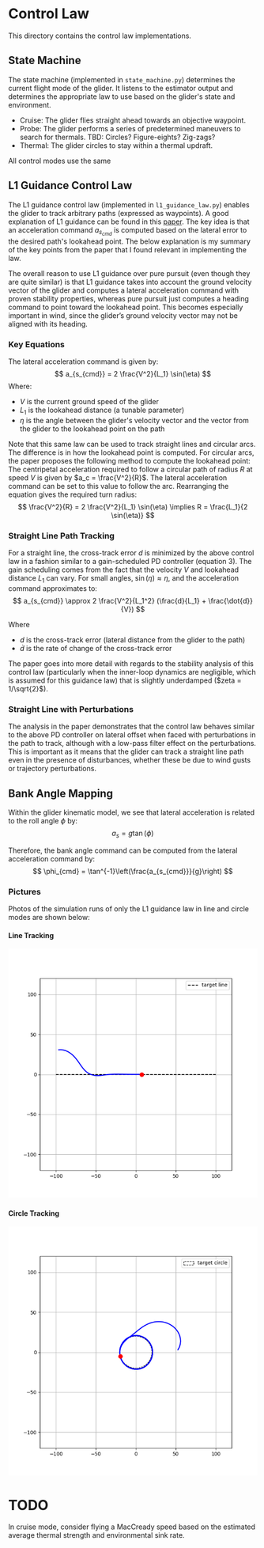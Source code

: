 # Control Law
This directory contains the control law implementations.

## State Machine
The state machine (implemented in `state_machine.py`) determines the current flight mode of the glider. It listens to the estimator output and determines the appropriate law to use based on the glider's state and environment.
- Cruise: The glider flies straight ahead towards an objective waypoint.
- Probe: The glider performs a series of predetermined maneuvers to search for thermals. TBD: Circles? Figure-eights? Zig-zags?
- Thermal: The glider circles to stay within a thermal updraft.

All control modes use the same 

## L1 Guidance Control Law
The L1 guidance control law (implemented in `l1_guidance_law.py`) enables the glider to track arbitrary paths (expressed as waypoints). A good explanation of L1 guidance can be found in this [paper](https://mercury.kau.ac.kr/park/Archive/PCUAV/gnc_park_deyst_how.pdf). The key idea is that an acceleration command $a_s_{cmd}$ is computed based on the lateral error to the desired path's lookahead point. The below explanation is my summary of the key points from the paper that I found relevant in implementing the law.

The overall reason to use L1 guidance over pure pursuit (even though they are quite similar) is that L1 guidance takes into account the ground velocity vector of the glider and computes a lateral acceleration command with proven stability properties, whereas pure pursuit just computes a heading command to point toward the lookahead point. This becomes especially important in wind, since the glider’s ground velocity vector may not be aligned with its heading.

### Key Equations
The lateral acceleration command is given by:
$$
a_{s_{cmd}} = 2 \frac{V^2}{L_1} \sin(\eta)
$$
Where:
- $V$ is the current ground speed of the glider
- $L_1$ is the lookahead distance (a tunable parameter)
- $\eta$ is the angle between the glider's velocity vector and the vector from the glider to the lookahead point on the path

Note that this same law can be used to track straight lines and circular arcs. The difference is in how the lookahead point is computed.
For circular arcs, the paper proposes the following method to compute the lookahead point:
The centripetal acceleration required to follow a circular path of radius $R$ at speed $V$ is given by $a_c = \frac{V^2}{R}$. The lateral acceleration command can be set to this value to follow the arc. Rearranging the equation gives the required turn radius:
$$ 
\frac{V^2}{R} = 2 \frac{V^2}{L_1} \sin(\eta) \implies R = \frac{L_1}{2 \sin(\eta)}
$$

### Straight Line Path Tracking
For a straight line, the cross-track error $d$ is minimized by the above control law in a fashion similar to a gain-scheduled PD controller (equation 3). The gain scheduling comes from the fact that the velocity $V$ and lookahead distance $L_1$ can vary. For small angles, $\sin(\eta) \approx \eta$, and the acceleration command approximates to:
$$
a_{s_{cmd}} \approx 2 \frac{V^2}{L_1^2} (\frac{d}{L_1} + \frac{\dot{d}}{V})
$$

Where
- $d$ is the cross-track error (lateral distance from the glider to the path)
- $\dot{d}$ is the rate of change of the cross-track error

The paper goes into more detail with regards to the stability analysis of this control law (particularly when the inner-loop dynamics are negligible, which is assumed for this guidance law) that is slightly underdamped ($zeta = 1/\sqrt{2}$).

### Straight Line with Perturbations
The analysis in the paper demonstrates that the control law behaves similar to the above PD controller on lateral offset when faced with perturbations in the path to track, although with a low-pass filter effect on the perturbations. This is important as it means that the glider can track a straight line path even in the presence of disturbances, whether these be due to wind gusts or trajectory perturbations.

## Bank Angle Mapping
Within the glider kinematic model, we see that lateral acceleration is related to the roll angle $\phi$ by:
$$
a_s = g \tan(\phi)
$$

Therefore, the bank angle command can be computed from the lateral acceleration command by:
$$
\phi_{cmd} = \tan^{-1}\left(\frac{a_{s_{cmd}}}{g}\right)
$$ 

### Pictures
Photos of the simulation runs of only the L1 guidance law in line and circle modes are shown below:
#### Line Tracking
![L1 Line Tracking](l1_guidance_line.png)
#### Circle Tracking
![L1 Circle Tracking](l1_guidance_circle.png)

# TODO
In cruise mode, consider flying a MacCready speed based on the estimated average thermal strength and environmental sink rate.